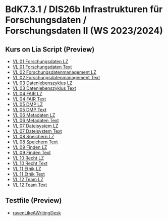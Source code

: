<!--
author:   Mirjam Blümm, Katharina Fritsch, Janiça Hackenbuchner, Sina Bock

email:    mirjam.bluemm@th-koeln.de

logo:    

version:  0.0.1

language: de

narrator: Deutsch Female

comment:  Linkliste mit Links zur Anzeige des jeweiligen Vorlesungsskripts im Live-Editor von Lia Script
          
tags:     LiaScript, Preview

@btn:     <span class="lia-icon"><lia-keep>@0</lia-keep></span>

link:     https://cdn.jsdelivr.net/npm/bootstrap@5.3.2/dist/css/bootstrap.min.css

import:   
     
-->

# BdK7.3.1 / DIS26b Infrastrukturen für Forschungsdaten / Forschungsdaten II (WS 2023/2024)

<section>

## Kurs on Lia Script (Preview)

- [VL 01 Forschungsdaten LZ](http://liascript.github.io/course/?https://github.com/mbluemm/modul-fdII-thkoeln/blob/main/VL_01_Forschungsdaten_LZ.md)
- [VL 01 Forschungsdaten Text](http://liascript.github.io/course/?https://github.com/mbluemm/modul-fdII-thkoeln/blob/main/VL_01_Forschungsdaten_Text.md)
- [VL 02 Forschungsdatenmanagement LZ](http://liascript.github.io/course/?https://github.com/mbluemm/modul-fdII-thkoeln/blob/main/VL_02_Forschungsdatenmanagement_LZ.md)
- [VL 02 Forschungsdatenmanagement Text](http://liascript.github.io/course/?https://github.com/mbluemm/modul-fdII-thkoeln/blob/main/VL_02_Forschungsdatenmanagement_Text.md)
- [VL 03 Datenlebenszyklus LZ](http://liascript.github.io/course/?https://github.com/mbluemm/modul-fdII-thkoeln/blob/main/VL_03_Datenlebenszyklus_LZ.md)
- [VL 03 Datenlebenszyklus Text](http://liascript.github.io/course/?https://github.com/mbluemm/modul-fdII-thkoeln/blob/main/VL_03_Datenlebenszyklus_Text.md)
- [VL 04 FAIR LZ](http://liascript.github.io/course/?https://github.com/mbluemm/modul-fdII-thkoeln/blob/main/VL_04_FAIR_LZ.md)
- [VL 04 FAIR Text](http://liascript.github.io/course/?https://github.com/mbluemm/modul-fdII-thkoeln/blob/main/VL_04_FAIR_Text.md)
- [VL 05 DMP LZ](http://liascript.github.io/course/?https://github.com/mbluemm/modul-fdII-thkoeln/blob/main/VL_05_DMP_LZ.md)
- [VL 05 DMP Text](http://liascript.github.io/course/?https://github.com/mbluemm/modul-fdII-thkoeln/blob/main/VL_05_DMP_Text.md)
- [VL 06 Metadaten LZ](http://liascript.github.io/course/?https://github.com/mbluemm/modul-fdII-thkoeln/blob/main/VL_06_Metadaten_LZ.md)
- [VL 06 Metadaten Text](http://liascript.github.io/course/?https://github.com/mbluemm/modul-fdII-thkoeln/blob/main/VL_06_Metadaten_Text.md)
- [VL 07 Dateisystem LZ](http://liascript.github.io/course/?https://github.com/mbluemm/modul-fdII-thkoeln/blob/main/VL_07_Dateisystem_LZ.md)
- [VL 07 Dateisystem Text](http://liascript.github.io/course/?https://github.com/mbluemm/modul-fdII-thkoeln/blob/main/VL_07_Dateisystem_Text.md)
- [VL 08 Speichern LZ](http://liascript.github.io/course/?https://github.com/mbluemm/modul-fdII-thkoeln/blob/main/VL_08_Speichern_LZ.md) 
- [VL 08 Speichern Text](http://liascript.github.io/course/?https://github.com/mbluemm/modul-fdII-thkoeln/blob/main/VL_08_Speichern_Text.md) 
- [VL 09 Finden LZ](http://liascript.github.io/course/?https://github.com/mbluemm/modul-fdII-thkoeln/blob/main/VL_09_Finden_LZ.md)
- [VL 09 Finden Text](http://liascript.github.io/course/?https://github.com/mbluemm/modul-fdII-thkoeln/blob/main/VL_09_Finden_Text.md)
- [VL 10 Recht LZ](http://liascript.github.io/course/?https://github.com/mbluemm/modul-fdII-thkoeln/blob/main/VL_10_Recht_LZ.md)
- [VL 10 Recht Text](http://liascript.github.io/course/?https://github.com/mbluemm/modul-fdII-thkoeln/blob/main/VL_10_Recht_Text.md)
- [VL 11 Ethik LZ](http://liascript.github.io/course/?https://github.com/mbluemm/modul-fdII-thkoeln/blob/main/VL_11_Ethik_LZ.md)
- [VL 11 Ethik Text](http://liascript.github.io/course/?https://github.com/mbluemm/modul-fdII-thkoeln/blob/main/VL_11_Ethik_Text.md)
- [VL 12 Team LZ](http://liascript.github.io/course/?https://github.com/mbluemm/modul-fdII-thkoeln/blob/main/VL_12_Team_LZ.md)
- [VL 12 Team Text](http://liascript.github.io/course/?https://github.com/mbluemm/modul-fdII-thkoeln/blob/main/VL_12_Team_Text.md)
</section>

<section>

## Testfile (Preview)

- [ravenLikeAWritingDesk](http://liascript.github.io/course/?https://github.com/mbluemm/modul-fdII-thkoeln/blob/main/ravenLikeAWritingDesk.md)
</section>